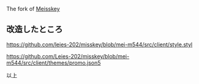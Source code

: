 The fork of [Meisskey](https://github.com/mei23/misskey)

## 改造したところ

https://github.com/leies-202/misskey/blob/mei-m544/src/client/style.styl

https://github.com/Leies-202/misskey/blob/mei-m544/src/client/themes/promo.json5

以上
